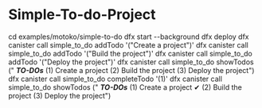 # Simple-To-do-Project
cd examples/motoko/simple-to-do
dfx start --background
dfx deploy
dfx canister call simple_to_do addTodo '("Create a project")'
dfx canister call simple_to_do addTodo '("Build the project")'
dfx canister call simple_to_do addTodo '("Deploy the project")'
dfx canister call simple_to_do showTodos
("
___TO-DOs___
(1) Create a project
(2) Build the project
(3) Deploy the project")
dfx canister call simple_to_do completeTodo '(1)'
dfx canister call simple_to_do showTodos
("
___TO-DOs___
(1) Create a project ✔
(2) Build the project
(3) Deploy the project")

